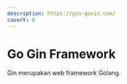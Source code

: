 ```yaml
---
description: https://gin-gonic.com/
coverY: 0
---
```


# Go Gin Framework

Gin merupakan web framework Golang.
